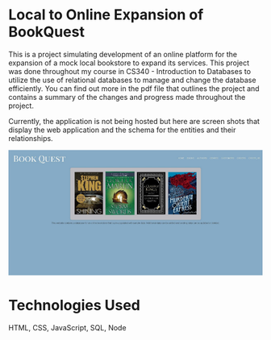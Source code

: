 # Local to Online Expansion of BookQuest
This is a project simulating development of an online platform for the expansion of a mock local bookstore to expand its services. This project was done throughout my course in CS340 - Introduction to Databases to utilize the use of relational databases to manage and change the database efficiently. You can find out more in the pdf file that outlines the project and contains a summary of the changes and progress made throughout the project. 

Currently, the application is not being hosted but here are screen shots that display the web application and the schema for the entities and their relationships.

![Alt text](/images/home.png?raw=true)


# Technologies Used
HTML, CSS, JavaScript, SQL, Node
